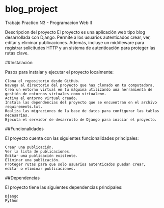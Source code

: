 # blog_project
Trabajo Practico N3 - Programacion Web II

Descripcion del proyecto
El proyecto es una aplicación web tipo blog desarrollada con Django. Permite a los usuarios autenticados crear, ver, editar y eliminar publicaciones. Además, incluye un middleware para registrar solicitudes HTTP y un sistema de autenticación para proteger las rutas clave.

##Instalación

Pasos para instalar y ejecutar el proyecto localmente:

    Clona el repositorio desde GitHub.
    Navega al directorio del proyecto que has clonado en tu computadora.
    Crea un entorno virtual en tu máquina utilizando una herramienta de gestión de entornos virtuales como virtualenv.
    Activa el entorno virtual creado.
    Instala las dependencias del proyecto que se encuentran en el archivo requirements.txt.
    Realiza las migraciones de la base de datos para configurar las tablas necesarias.
    Ejecuta el servidor de desarrollo de Django para iniciar el proyecto.

##Funcionalidades

El proyecto cuenta con las siguientes funcionalidades principales:

    Crear una publicación.
    Ver la lista de publicaciones.
    Editar una publicación existente.
    Eliminar una publicación.
    Proteger rutas para que solo usuarios autenticados puedan crear, editar o eliminar publicaciones.

##Dependencias

El proyecto tiene las siguientes dependencias principales:

    Django
    Python
